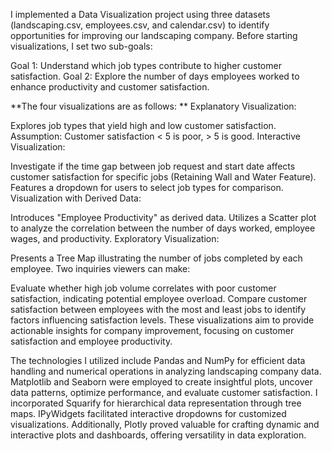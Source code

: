 I implemented a Data Visualization project using three datasets (landscaping.csv, employees.csv, and calendar.csv) to identify opportunities for improving our landscaping company. Before starting visualizations, I set two sub-goals:

Goal 1: Understand which job types contribute to higher customer satisfaction.
Goal 2: Explore the number of days employees worked to enhance productivity and customer satisfaction.

**The four visualizations are as follows:
**
Explanatory Visualization:

Explores job types that yield high and low customer satisfaction.
Assumption: Customer satisfaction < 5 is poor, > 5 is good.
Interactive Visualization:

Investigate if the time gap between job request and start date affects customer satisfaction for specific jobs (Retaining Wall and Water Feature).
Features a dropdown for users to select job types for comparison.
Visualization with Derived Data:

Introduces "Employee Productivity" as derived data.
Utilizes a Scatter plot to analyze the correlation between the number of days worked, employee wages, and productivity.
Exploratory Visualization:

Presents a Tree Map illustrating the number of jobs completed by each employee.
Two inquiries viewers can make:

Evaluate whether high job volume correlates with poor customer satisfaction, indicating potential employee overload.
Compare customer satisfaction between employees with the most and least jobs to identify factors influencing satisfaction levels.
These visualizations aim to provide actionable insights for company improvement, focusing on customer satisfaction and employee productivity. 

The technologies I utilized include Pandas and NumPy for efficient data handling and numerical operations in analyzing landscaping company data. Matplotlib and Seaborn were employed to create insightful plots, uncover data patterns, optimize performance, and evaluate customer satisfaction. I incorporated Squarify for hierarchical data representation through tree maps. IPyWidgets facilitated interactive dropdowns for customized visualizations. Additionally, Plotly proved valuable for crafting dynamic and interactive plots and dashboards, offering versatility in data exploration.

